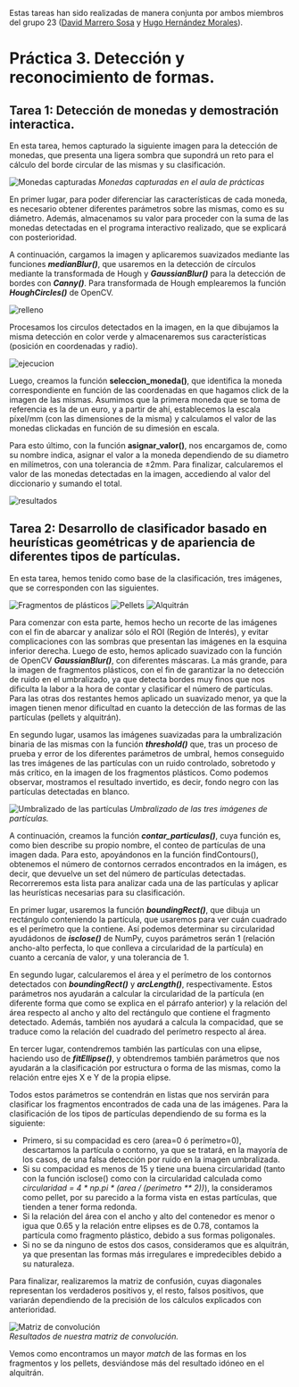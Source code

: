 Estas tareas han sido realizadas de manera conjunta por ambos miembros del grupo 23 ([David Marrero Sosa](https://github.com/deivinot) y [Hugo Hernández Morales](https://github.com/HugoHdez)).


# Práctica 3. Detección y reconocimiento de formas.

## **Tarea 1:** Detección de monedas y demostración interactica.

En esta tarea, hemos capturado la siguiente imagen para la detección de monedas, que presenta una ligera sombra que supondrá un reto para el cálculo del borde circular de las mismas y su clasificación.

![Monedas capturadas](Monedas_prueba.jpg)
_Monedas capturadas en el aula de prácticas_

En primer lugar, para poder diferenciar las características de cada moneda, es necesario obtener diferentes parámetros sobre las mismas, como es su diámetro. Además, almacenamos su valor para proceder con la suma de las monedas detectadas en el programa interactivo realizado, que se explicará con posterioridad.

A continuación, cargamos la imagen y aplicaremos suavizados mediante las funciones **_medianBlur()_**, que usaremos en la detección de círculos mediante la transformada de Hough y **_GaussianBlur()_** para la detección de bordes con **_Canny()_**. Para transformada de Hough emplearemos la función **_HoughCircles()_** de OpenCV.

![relleno](https://github.com/user-attachments/assets/f1c6dea4-352d-494e-83ab-dc40c2bf72d2)

Procesamos los circulos detectados en la imagen, en la que dibujamos la misma detección en color verde y almacenaremos sus características (posición en coordenadas y radio).

![ejecucion](https://github.com/user-attachments/assets/fd83e2b4-08a5-46e6-9774-1511fa598b79)

Luego, creamos la función **seleccion_moneda()**, que identifica la moneda correspondiente en función de las coordenadas en que hagamos click de la imagen de las mismas. Asumimos que la primera moneda que se toma de referencia es la de un euro, y a partir de ahí, establecemos la escala píxel/mm (con las dimensiones de la misma) y calculamos el valor de las monedas clickadas en función de su dimesión en escala.

Para esto último, con la función **asignar_valor()**, nos encargamos de, como su nombre indica, asignar el valor a la moneda dependiendo de su diametro en milímetros, con una tolerancia de ±2mm. Para finalizar, calcularemos el valor de las monedas detectadas en la imagen, accediendo al valor del diccionario y sumando el total.

![resultados](https://github.com/user-attachments/assets/a1ae0685-212d-4e56-9305-f5d5c62ddcc5)


## **Tarea 2:** Desarrollo de clasificador basado en heurísticas geométricas y de apariencia de diferentes tipos de partículas.

En esta tarea, hemos tenido como base de la clasificación, tres imágenes, que se corresponden con las siguientes. 

![Fragmentos de plásticos](fragment-03-olympus-10-01-2020.JPG)
![Pellets](pellet-03-olympus-10-01-2020.JPG)
![Alquitrán](tar-03-olympus-10-01-2020.JPG)

Para comenzar con esta parte, hemos hecho un recorte de las imágenes con el fin de abarcar y analizar sólo el ROI (Región de Interés), y evitar complicaciones con las sombras que presentan las imágenes en la esquina inferior derecha. Luego de esto, hemos aplicado suavizado con la función de OpenCV **_GaussianBlur()_**, con diferentes máscaras. La más grande, para la imagen de fragmentos plásticos, con el fin de garantizar la no detección de ruido en el umbralizado, ya que detecta bordes muy finos que nos dificulta la labor a la hora de contar y clasificar el número de partículas. Para las otras dos restantes hemos aplicado un suavizado menor, ya que la imagen tienen menor dificultad en cuanto la detección de las formas de las partículas (pellets y alquitrán).

En segundo lugar, usamos las imágenes suavizadas para la umbralización binaria de las mismas con la función **_threshold()_** que, tras un proceso de prueba y error de los diferentes parámetros de umbral, hemos conseguido las tres imágenes de las partículas con un ruido controlado, sobretodo y más crítico, en la imagen de los fragmentos plásticos. Como podemos observar, mostramos el resultado invertido, es decir, fondo negro con las partículas detectadas en blanco.

![Umbralizado de las partículas](umbralizado_particulas.png)
_Umbralizado de las tres imágenes de partículas._


A continuación, creamos la función **_contar_particulas()_**, cuya función es, como bien describe su propio nombre, el conteo de partículas de una imagen dada. Para esto, apoyándonos en la función findContours(), obtenemos el número de contornos cerrados encontrados en la imágen, es decir, que devuelve un set del número de partículas detectadas. Recorreremos esta lista para analizar cada una de las partículas y aplicar las heurísticas necesarias para su clasificación.

En primer lugar, usaremos la función **_boundingRect()_**, que dibuja un rectángulo conteniendo la partícula, que usaremos para ver cuán cuadrado es el perímetro que la contiene. Así podemos determinar su circularidad ayudádonos de **_isclose()_** de NumPy, cuyos parámetros serán 1 (relación ancho-alto perfecta, lo que conlleva a circularidad de la partícula) en cuanto a cercanía de valor, y una tolerancia de 1. 

En segundo lugar, calcularemos el área y el perímetro de los contornos detectados con **_boundingRect()_** y **_arcLength()_**, respectivamente. Estos parámetros nos ayudarán a calcular la circularidad de la partícula (en diferente forma que como se explica en el párrafo anterior) y la relación del área respecto al ancho y alto del rectángulo que contiene el fragmento detectado. Además, también nos ayudará a calcula la compacidad, que se traduce como la relación del cuadrado del perímetro respecto al área. 

En tercer lugar, contendremos también las partículas con una elipse, haciendo uso de **_fitEllipse()_**, y obtendremos también parámetros que nos ayudarán a la clasificación por estructura o forma de las mismas, como la relación entre ejes X e Y de la propia elipse.

Todos estos parámetros se contendrán en listas que nos servirán para clasificar los fragmentos encontrados de cada una de las imágenes. Para la clasificación de los tipos de partículas dependiendo de su forma es la siguiente:
- Primero, si su compacidad es cero (area=0 ó perímetro=0), descartamos la partícula o contorno, ya que se tratará, en la mayoría de los casos, de una falsa detección por ruido en la imagen umbralizada. 
- Si su compacidad es menos de 15 y tiene una buena circularidad (tanto con la función isclose() como con la circularidad calculada como _circularidad = 4 * np.pi * (area / (perimetro ** 2))_), la consideramos como pellet, por su parecido a la forma vista en estas partículas, que tienden a tener forma redonda.
- Si la relación del área con el ancho y alto del contenedor es menor o igua que 0.65 y la relación entre elipses es de 0.78, contamos la partícula como fragmento plástico, debido a sus formas poligonales.
- Si no se da ninguno de estos dos casos, consideramos que es alquitrán, ya que presentan las formas más irregulares e impredecibles debido a su naturaleza. 

Para finalizar, realizaremos la matriz de confusión, cuyas diagonales representan los verdaderos positivos y, el resto, falsos positivos, que variarán dependiendo de la precisión de los cálculos explicados con anterioridad.

![Matriz de convolución](<matriz convolucion.png>)  
_Resultados de nuestra matriz de convolución._

Vemos como encontramos un mayor _match_ de las formas en los fragmentos y los pellets, desviándose más del resultado idóneo en el alquitrán.
